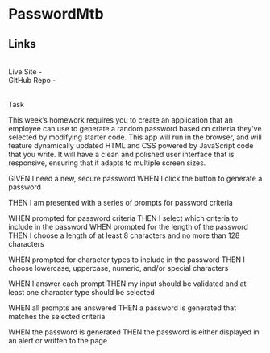 # PasswordMtb


## Links

<br>
Live Site - 
<br>
GitHub Repo - 

<br>
<br>

Task

This week’s homework requires you to create an application that an employee can use to generate a random password based on criteria they’ve selected by modifying starter code. This app will run in the browser, and will feature dynamically updated HTML and CSS powered by JavaScript code that you write. It will have a clean and polished user interface that is responsive, ensuring that it adapts to multiple screen sizes.

<!-- comments in green -->




GIVEN I need a new, secure password
WHEN I click the button to generate a password
<!-- button was generated before project along with html and css -->
THEN I am presented with a series of prompts for password criteria
<!-- included prompts and alerts for users to enter information (how many charectors you would like, lowercase letter, uppercase letter, number, or special charectors ) -->
WHEN prompted for password criteria
THEN I select which criteria to include in the password
WHEN prompted for the length of the password
THEN I choose a length of at least 8 characters and no more than 128 characters
<!-- a prompt will ask for a length between 8-128 charectors if answered truthfully function will continue. However if flase statement detected an alert if prompt for user to renenter a correct value and reload. -->
WHEN prompted for character types to include in the password
THEN I choose lowercase, uppercase, numeric, and/or special characters
<!--creates a true false statement on selection(lowercase letter, uppercase letter, number, or special charectors) if true these values were randomized collected and placed into an variable with an empty array(newPassarray) for storage to be used) if false not included -->

WHEN I answer each prompt
THEN my input should be validated and at least one character type should be selected
 <!-- if true these values were pulled from an array containg specific criteria based on an if statement to each prompt randomized collected and placed into an variable with an empty array(newPassarray) for storage to be used-->

WHEN all prompts are answered
THEN a password is generated that matches the selected criteria

<!-- The password i can currently gereate only include one of each of the selected criteria instead of desired length and is returned to the page displayed properly however with commas seperating and not generating -->

WHEN the password is generated
THEN the password is either displayed in an alert or written to the page
<!-- i can display to page with my incomplete password also including commas between collected criteria stored in the empty array. 

I am currently stuck trying to get the information in empty array (newPassarray) to interact with the password legnth criteria to create a full valid password(maybe loop, while loop filling in array based on which criteria was pushed to empty array (newPassarray) -->


<!--EDGECASE problem-->
<!-- i cant seem to get a return funtion to user if they create false statments on all the criteria options  -->